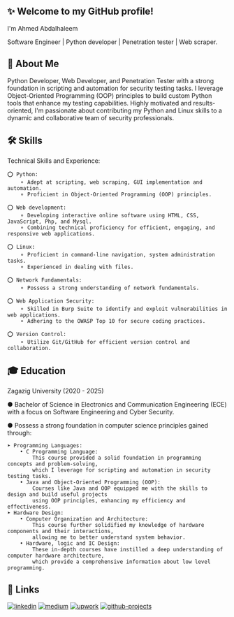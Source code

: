 ## ✨ Welcome to my GitHub profile!
I'm Ahmed Abdalhaleem

Software Engineer | Python developer | Penetration tester | Web scraper.

## 🚀 About Me
Python Developer, Web Developer, and Penetration Tester with a strong foundation in scripting and automation for security testing tasks.
I leverage Object-Oriented Programming (OOP) principles to build custom Python tools that enhance my testing capabilities.
Highly motivated and results-oriented, I'm passionate about contributing my Python and Linux skills to a dynamic and collaborative team of security professionals.

## 🛠 Skills
Technical Skills and Experience:

    ⭕ Python:
        ⚬ Adept at scripting, web scraping, GUI implementation and automation.
        ⚬ Proficient in Object-Oriented Programming (OOP) principles.
    
    ⭕ Web development:
        ⚬ Developing interactive online software using HTML, CSS, JavaScript, Php, and Mysql.
        ⚬ Combining technical proficiency for efficient, engaging, and responsive web applications.
        
    ⭕ Linux:
        ⚬ Proficient in command-line navigation, system administration tasks.
        ⚬ Experienced in dealing with files.

    ⭕ Network Fundamentals:
        ⚬ Possess a strong understanding of network fundamentals.
    
    ⭕ Web Application Security:
        ⚬ Skilled in Burp Suite to identify and exploit vulnerabilities in web applications.
        ⚬ Adhering to the OWASP Top 10 for secure coding practices.

    ⭕ Version Control:
        ⚬ Utilize Git/GitHub for efficient version control and collaboration.
        
## 🎓 Education
Zagazig University (2020 - 2025)

● Bachelor of Science in Electronics and Communication Engineering (ECE) with a focus on Software Engineering and Cyber Security.

● Possess a strong foundation in computer science principles gained through:

    ➤ Programming Languages:
        • C Programming Language:
            This course provided a solid foundation in programming concepts and problem-solving,
            which I leverage for scripting and automation in security testing tasks.
        • Java and Object-Oriented Programming (OOP):
            Courses like Java and OOP equipped me with the skills to design and build useful projects
            using OOP principles, enhancing my efficiency and effectiveness.
    ➤ Hardware Design:
        • Computer Organization and Architecture:
            This course further solidified my knowledge of hardware components and their interactions,
            allowing me to better understand system behavior.
        • Hardware, logic and IC Design:
            These in-depth courses have instilled a deep understanding of computer hardware architecture,
            which provide a comprehensive information about low level programming.
            
## 🔗 Links
[![linkedin](https://img.shields.io/badge/linkedin-0A66C2?style=for-the-badge&logo=linkedin&logoColor=white)](https://www.linkedin.com/in/ahmed-abdalhaleem/) 
[![medium](https://img.shields.io/badge/medium-000000?style=for-the-badge&logo=medium&logoColor=white)](https://ahmed-abdalhaleem.medium.com) 
[![upwork](https://img.shields.io/badge/work-73bb44?style=for-the-badge&logo=upwork&logoColor=white)](https://www.upwork.com/freelancers/~01fe0a290fed4d1f53?mp_source=share) 
[![github-projects](https://img.shields.io/badge/projects-ff0000?style=for-the-badge&logo=python&logoColor=white)](https://github.com/ahmed-abdalhaleem/Python-projects)
